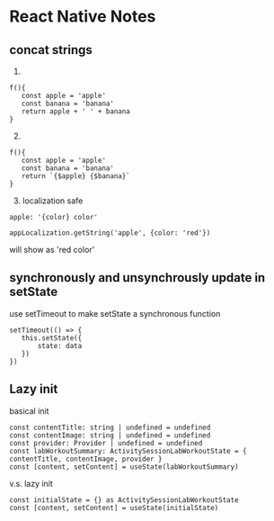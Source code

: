 # React Native Notes

## concat strings

1. 
```
f(){
   const apple = 'apple'
   const banana = 'banana'
   return apple + ' ' + banana
}
```

2. 
```
f(){
   const apple = 'apple'
   const banana = 'banana'
   return `{$apple} {$banana}`
}
```

3. localization safe
```
apple: '{color} color'

appLocalization.getString('apple', {color: 'red'})
```
will show as 'red color'

## synchronously and unsynchrously update in setState 

use setTimeout to make setState a synchronous function

```
setTimeout(() => {
   this.setState({
       state: data
   })
})
```

## Lazy init 

basical init
```
const contentTitle: string | undefined = undefined
const contentImage: string | undefined = undefined
const provider: Provider | undefined = undefined
const labWorkoutSummary: ActivitySessionLabWorkoutState = { contentTitle, contentImage, provider }
const [content, setContent] = useState(labWorkoutSummary)
```
v.s. lazy init
```  
const initialState = {} as ActivitySessionLabWorkoutState
const [content, setContent] = useState(initialState)
```
